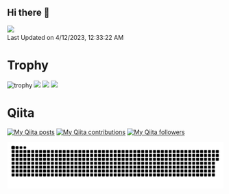 ## Hi there 👋

<!--START_SECTION:lapras-card-->
<a href="https://lapras.com/public/HQQJFEA" target="_blank" rel="noopener noreferrer"><img src="https://lapras-card-generator.vercel.app/api/svg?e=3.19&b=3.36&i=2.65&b1=%23020E27&b2=%230E5593&i1=%23030E21&i2=%231688BF&l=ja" width="400" ></a>  
Last Updated on 4/12/2023, 12:33:22 AM
<!--END_SECTION:lapras-card-->

# Trophy
![trophy](https://github-profile-trophy.vercel.app/?username=0123takaokeita&theme=juicyfresh&column=6&margin-w=15&margin-h=15&title=Joined2020,Commits,Issues,PullRequest,Repositories,Followers)
![](https://github-profile-summary-cards.vercel.app/api/cards/stats?username=0123takaokeita&theme=github_dark)
![](https://github-profile-summary-cards.vercel.app/api/cards/repos-per-language?username=0123takaokeita&theme=github_dark)
![](https://github-profile-summary-cards.vercel.app/api/cards/profile-details?username=0123takaokeita&theme=github_dark)



# Qiita
[![My Qiita posts](https://qiita-badge.apiapi.app/s/kit_tko/posts.svg)](http://qiita.com/kit_tko)
[![My Qiita contributions](https://qiita-badge.apiapi.app/s/kit_tko/contributions.svg)](http://qiita.com/kit_tko)
[![My Qiita followers](https://qiita-badge.apiapi.app/s/kit_tko/followers.svg)](http://qiita.com/kit_tko)

![github-contribution-grid-snake](https://raw.githubusercontent.com/0123takaokeita/0123takaokeita/master/img/snake.svg) 